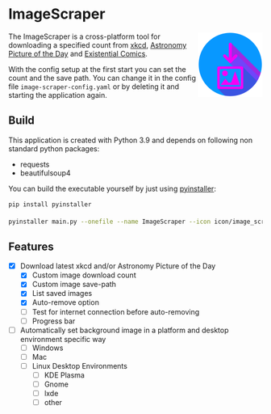 # ImageScraper
[<img width=128px align=right src="https://github.com/1amn0body/ImageScraper/blob/master/icon/image_scraper_icon.png">](https://github.com/1amn0body/ImageScraper/releases)

The ImageScraper is a cross-platform tool for downloading a specified count from [xkcd](https://xkcd.com), [Astronomy Picture of the Day](https://apod.nasa.gov) and [Existential Comics](https://existentialcomics.com).

With the config setup at the first start you can set the count and the save path. You can change it in the config file `image-scraper-config.yaml` or by deleting it and starting the application again.

## Build

This application is created with Python 3.9 and depends on following non standard python packages:
- requests
- beautifulsoup4

You can build the executable yourself by just using [pyinstaller](https://pyinstaller.org):
```bash
pip install pyinstaller

pyinstaller main.py --onefile --name ImageScraper --icon icon/image_scraper_icon.ico
```

## Features

- [x] Download latest xkcd and/or Astronomy Picture of the Day
   - [x] Custom image download count
   - [x] Custom image save-path
   - [x] List saved images
   - [x] Auto-remove option
   - [ ] Test for internet connection before auto-removing
   - [ ] Progress bar
- [ ] Automatically set background image in a platform and desktop environment specific way
   - [ ] Windows
   - [ ] Mac
   - [ ] Linux Desktop Environments     
      - [ ] KDE Plasma
      - [ ] Gnome
      - [ ] lxde
      - [ ] other
